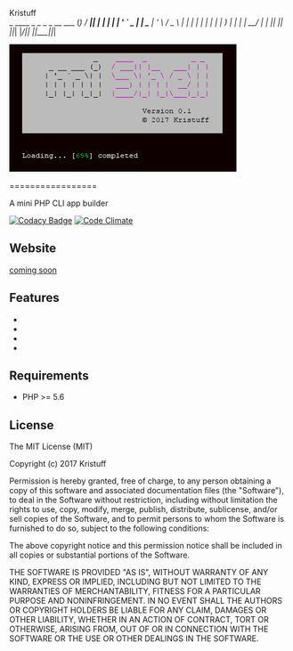  Kristuff  
               _   ____  _          _ _
     _ __ ___ (_) / ___|| |__   ___| | |
    | '_ ` _ \| | \___ \| '_ \ / _ \ | |
    | | | | | | |  ___) | | | |  __/ | |
    |_| |_| |_|_| |____/|_| |_|\___|_|_|

![logo](doc/screenshots/loading.png)

=================

A mini PHP CLI app builder

[![Codacy Badge](https://api.codacy.com/project/badge/Grade/4fd3728ced2b4d95b0eb549db7a0053b)](https://www.codacy.com/app/kristuff_/mishell?utm_source=github.com&amp;utm_medium=referral&amp;utm_content=kristuff/patabase&amp;utm_campaign=Badge_Grade)
[![Code Climate](https://codeclimate.com/github/kristuff/mishell/badges/gpa.svg)](https://codeclimate.com/github/kristuff/mishell)


Website
-------

[coming soon]() 


Features
--------
- 
- 
- 
-  

Requirements
------------

- PHP >= 5.6


License
-------

The MIT License (MIT)

Copyright (c) 2017 Kristuff

Permission is hereby granted, free of charge, to any person obtaining a copy
of this software and associated documentation files (the "Software"), to deal
in the Software without restriction, including without limitation the rights
to use, copy, modify, merge, publish, distribute, sublicense, and/or sell
copies of the Software, and to permit persons to whom the Software is
furnished to do so, subject to the following conditions:

The above copyright notice and this permission notice shall be included in
all copies or substantial portions of the Software.

THE SOFTWARE IS PROVIDED "AS IS", WITHOUT WARRANTY OF ANY KIND, EXPRESS OR
IMPLIED, INCLUDING BUT NOT LIMITED TO THE WARRANTIES OF MERCHANTABILITY,
FITNESS FOR A PARTICULAR PURPOSE AND NONINFRINGEMENT. IN NO EVENT SHALL THE
AUTHORS OR COPYRIGHT HOLDERS BE LIABLE FOR ANY CLAIM, DAMAGES OR OTHER
LIABILITY, WHETHER IN AN ACTION OF CONTRACT, TORT OR OTHERWISE, ARISING FROM,
OUT OF OR IN CONNECTION WITH THE SOFTWARE OR THE USE OR OTHER DEALINGS IN
THE SOFTWARE.
